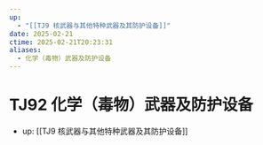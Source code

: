 ```yaml
---
up:
  - "[[TJ9 核武器与其他特种武器及其防护设备]]"
date: 2025-02-21
ctime: 2025-02-21T20:23:31
aliases:
  - 化学（毒物）武器及防护设备
---
```


# TJ92 化学（毒物）武器及防护设备

- up: [[TJ9 核武器与其他特种武器及其防护设备]]
